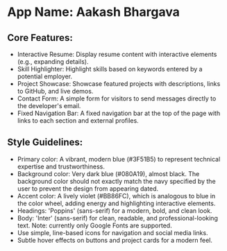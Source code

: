 # **App Name**: Aakash Bhargava

## Core Features:

- Interactive Resume: Display resume content with interactive elements (e.g., expanding details).
- Skill Highlighter: Highlight skills based on keywords entered by a potential employer.
- Project Showcase: Showcase featured projects with descriptions, links to GitHub, and live demos.
- Contact Form: A simple form for visitors to send messages directly to the developer's email.
- Fixed Navigation Bar: A fixed navigation bar at the top of the page with links to each section and external profiles.

## Style Guidelines:

- Primary color: A vibrant, modern blue (#3F51B5) to represent technical expertise and trustworthiness.
- Background color: Very dark blue (#080A19), almost black. The background color should not exactly match the navy specified by the user to prevent the design from appearing dated.
- Accent color: A lively violet (#BB86FC), which is analogous to blue in the color wheel, adding energy and highlighting interactive elements.
- Headings: 'Poppins' (sans-serif) for a modern, bold, and clean look.
- Body: 'Inter' (sans-serif) for clean, readable, and professional-looking text. Note: currently only Google Fonts are supported.
- Use simple, line-based icons for navigation and social media links.
- Subtle hover effects on buttons and project cards for a modern feel.